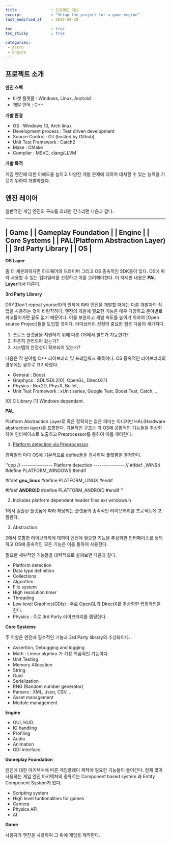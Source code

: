 ```yaml
---
title				: 프로젝트 개요
excerpt				: "Setup the project for a game engine"
last_modified_at	: 2019-04-28

toc 				: true
toc_sticky			: true

categories:
 - Astro
 - Engine
---
```


## 프로젝트 소개

**엔진 스펙**

- 타겟 플랫폼 : Windows, Linux, Android
- 개발 언어   : C++

**개발 환경**

- OS : Windows 10, Arch linux
- Development process : Test driven development
- Source Control : Git (hosted by Github)
- Unit Test Framework : Catch2
- Make : CMake
- Compiler : MSVC, clang/LLVM

**개발 목적**

게임 엔진에 대한 이해도를 높이고 다양한 개발 문제에 대하여 대처할 수 있는 능력을 기르기 위하여 개발하였다.

## 엔진 레이어

일반적인 게임 엔진의 구조를 최대한 간추리면 다음과 같다.

-----------------------------------------
|                  Game                 |
|           Gameplay Foundation         |
|                 Engine                |
|              Core Systems             |
|   PAL(Platform Abstraction Layer)     |
|           3rd Party Library           |
|                   OS                  |
-----------------------------------------

**OS Layer**

좀 더 세분화하자면 하드웨어와 드라이버 그리고 OS 종속적인 SDK들이 있다.
OS에 따라 사용할 수 있는 컴파일러를 선정하고 이를 고려해야한다.
더 자세한 내용은 **PAL Layer**에서 다룬다.

**3rd Party Library**

DRY(Don't repeat yourself)의 원칙에 따라 엔진을 개발할 때에는 다른 개발자의 작업을 사용하는 것이 바람직하다.
엔진의 개발에 필요한 기능은 매우 다양하고 분야별로 파고들어가면 끝도 없기 때문이다.
이를 보완하고 개발 속도를 높이기 위하여 [Open source Project]들을 도입할 것이다.
라이브러리 선정의 중요한 점은 다음의 세가지다.

1. 크로스 플랫폼을 지원하기 위해 다른 OS에서 빌드가 가능한가?
2. 꾸준히 관리되어 왔는가? 
3. 시스템의 안정성이 확보되어 있는가?

다음은 각 분야별 C++ 라이브러리 및 프레임워크 목록이다.
OS 종속적인 라이브러리의 경우에는 괄호로 표기하였다.

- General : Boost
- Graphycs : SDL/SDL2[0], OpenGL, DirectX[1]
- Physics : Box2D, PhysX, Bullet, ...
- Unit Test Framework : xUnit series, Google Test, Boost.Test, Catch, ...

[0] C Library
[1] Windows dependant.

**PAL**

Platform Abstraction Layer로 혹은 정확히는 같은 의미는 아니지만 HAL(Hardware abstraction layer)를 포함한다.
기본적인 구조는 각 OS에 공통적인 기능들을 추상화하여 인터페이스로 노출하고 Preprocessor를 통하여 이를 제어한다.

1. [Platform detection via Preprocessor](https://blog.kowalczyk.info/article/j/guide-to-predefined-macros-in-c-compilers-gcc-clang-msvc-etc..html)

컴파일러 마다 OS에 기본적으로 define들을 검사하여 플랫폼을 결정한다.

''cpp
// --------------- Platform detection --------------- //
#ifdef _WIN64
	#define PLATFORM_WINDOWS
#endif

#ifdef __gnu_linux__
    #define PLATFORM_LINUX
#endif

#ifdef __ANDROID__
    #define PLATFORM_ANDROID
#endif
''

2. Includes platform dependent header files ex) windows.h

1에서 검출된 플랫폼에 따라 해당되는 플랫폼의 종속적인 라이브러리를 프로젝트에 포함한다.

3. Abstraction

2에서 포함한 라이브러리에 대하여 엔진에 필요한 기능을 추상화한 인터페이스를 정의하고 OS에 종속적인 모든 기능은 이를 통하여 사용한다.

필요한 세부적인 기능들을 대략적으로 살펴보면 다음과 같다.

- Platform detection
- Data type definition
- Collections
- Algorithm
- File system
- High resolution timer
- Threading
- Low level Graphics(GDIs) : 주로 OpenGL과 DirectX를 추상화한 랩핑작업을 한다. 
- Physics : 주로 3rd Party 라이브러리를 랩핑한다.

**Core Systems**

주 역할은 엔진에 필수적인 기능과 3rd Party library의 추상화이다.

- Assertion, Debugging and logging
- Math : Linear algebra 가 가장 핵심적인 기능이다.
- Unit Testing
- Memory Allocation
- String
- Guid
- Serialization
- RNG (Random number generator)
- Parsers : XML, Json, CSV, ...
- Asset management
- Module management

**Engine**

- GUI, HUD
- IO handling
- Profiling
- Audio
- Animation
- GDI interface

**Gameplay Foundation**

엔진에 대한 아키텍쳐에 따른 게임플레이 제작에 필요한 기능들이 들어간다.
현재 많이 사용하는 게임 엔진 아키텍쳐의 종류로는 Component based system 과 Entity Component System가 있다.

- Scripting system
- High level funtionalities for games
- Camera
- Physics API
- AI

**Game**

사용자가 엔진을 사용하여 그 위에 게임을 제작한다.